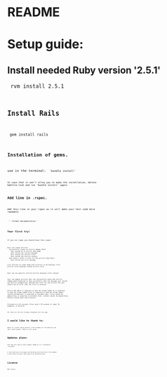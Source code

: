 # README

# Setup guide:

## Install needed Ruby version '2.5.1'
<code> rvm install 2.5.1 <code> 

## Install Rails
<code> gem install rails<code> 

## Installation of gems.
use in the terminal: <code> 'bundle install'<code> 

In case that it won't allow you to make the installation, delete Gemfile.lock and run 'bundle install' again

## Add line in .rspec.

Add this line in your rspec as it will make your test code more readable

<code> '--format documentation '<code> 

## Your first try!

If you run rspec you should have this input:

<code> 
User can create articles
  Successfully create an article [Happy Path]
    User should be on article show page
    User should see success message
    User should see article title
    User should see article content
  User doesn't enter a title for the article [Sad Path]
    User should see error message

List articles on index page
  with articles in db
    displays first article title
    displays second article title

User can see specific article
  Article displays
    title
    content

user can update articles
  User can successfully edite and article [Happy path]
    Expected to have succesfully edit the message
    user should see article changed
  User deleted the title for the article
    The user should see an error that the title is missing

Article
  DB table
    is expected to have db column named id
    is expected to have db column named title
    is expected to have db column named content
  Validations
    is expected to validate that :title cannot be empty/falsy
    is expected to validate that :content cannot be empty/falsy
  Factory
    should have valid Factory

Finished in 4.61 seconds (files took 1.76 seconds to load)
18 examples, 0 failures
<code> 

PD: those are the test already integrated into this app.


# I would like to thank to:

Robin as a great coding partner!
Craft Academy for the material and their great support.
Ruby on rails guide.

# Updates plans:

This app will have no more support added as it's considered "finished"

I could add user privileges and deleting functions but at the moment I have other projects that deserve my attention more.


# Licence

MIT Licence